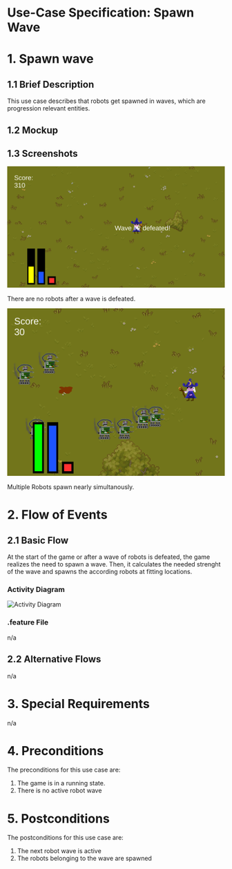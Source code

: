 # Use-Case Specification: Spawn Wave

# 1. Spawn wave

## 1.1 Brief Description
This use case describes that robots get spawned in waves, which are progression relevant entities.

## 1.2 Mockup


## 1.3 Screenshots
![Before Cast](../res/ss/hud.PNG)

There are no robots after a wave is defeated.

![After Cast](../res/ss/cast_spells_2.PNG)

Multiple Robots spawn nearly simultanously.

# 2. Flow of Events

## 2.1 Basic Flow
At the start of the game or after a wave of robots is defeated, the game realizes the need to spawn a wave. Then, it calculates the needed strenght of the wave and spawns the according robots at fitting locations.

### Activity Diagram
![Activity Diagram]()

### .feature File
n/a

## 2.2 Alternative Flows
n/a

# 3. Special Requirements
n/a

# 4. Preconditions
The preconditions for this use case are:
1. The game is in a running state.
3. There is no active robot wave

# 5. Postconditions
The postconditions for this use case are:
1. The next robot wave is active
2. The robots belonging to the wave are spawned

